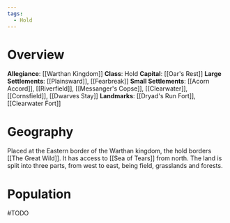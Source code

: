```yaml
---
tags:
  - Hold
---
```

# Overview
**Allegiance**: [[Warthan Kingdom]]
**Class**: Hold
**Capital**: [[Oar's Rest]]
**Large Settlements**: [[Plainsward]], [[Fearbreak]]
**Small Settlements**: [[Acorn Accord]], [[Riverfield]], [[Messanger's Copse]], [[Clearwater]], [[Cornsfield]], [[Dwarves Stay]]
**Landmarks**: [[Dryad's Run Fort]], [[Clearwater Fort]]

# Geography
Placed at the Eastern border of the Warthan kingdom, the hold borders [[The Great Wild]]. It has access to [[Sea of Tears]] from north.
The land is split into three parts, from west to east, being field, grasslands and forests.
# Population
#TODO 